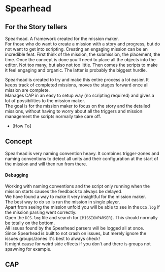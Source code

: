 
# Spearhead

## For the Story tellers

Spearhead. A framework created for the mission maker. <br/>
For those who do want to create a mission with a story and progress, but do not want to get into scripting. Creating an engaging mission can be an incredible feat. First think of the mission, the submission, the placement, the time. Once the concept is done you'll need to place all the objects into the editor. Not too many, but also not too little. Then comes the scripts to make it feel engaging and organic. The latter is probably the biggest hurdle. 

Spearhead is created to try and make this entire process a lot easier.
It keeps track of completed missions, moves the stages forward once all mission are complete. <br/> Manages CAP in an easy to setup way (no scripting required) and gives a lot of possibilities to the mission maker. <br/>
The goal is for the mission maker to focus on the story and the detailed missions, without having to worry about all the triggers and mission management the scripts normally take care off.



- [How To]

## Concept

Spearhead is very naming convention heavy. It combines trigger-zones and naming conventions to detect all units and their configuration at the start of the mission and will then run from there. <br/>

#### Debugging

Working with naming conventions and the script only running when the mission starts causes the feedback to always be delayed. <br/>
We have found a way to make it very insightful for the mission maker. <br/>
The best way to do so is run the mission in single player. <br/>
Apart from seeing the mission unfold you will be able to see in the `DCS.log` if the mission parsing went correctly. <br/>
Open the `DCS.log` file and search for `[MISSIONPARSER]`. This should normally be totally on the bottom. <br/>
All issues found by the Spearhead parsers will be logged all at once. <br/>
Since Spearhead is built to not crash on issues, but merely ignore the issues groups/zones it's best to always check! <br/>
It might cause for weird side effects if you don't and there is groups not spawning for example. <br/>









## CAP


